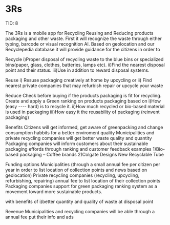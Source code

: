 # 3Rs

TID: 8

The 3Rs is a mobile app for Recycling Reusing and Reducing products packaging and other waste.
First it will recognize the waste through either typing, barcode or visual recognition AI. 
Based on geolocation and our Recyclepedia database it will provide guidance for the citizens in order to 

  Recycle
  i)Proper disposal of recycling waste to the blue bins or specialized bins(paper, glass, clothes, batteries, lamps etc).
  ii)Find the nearest disposal point and their status.
  iii)Use in addition to reward disposal systems.
  
 
  Reuse
  i) Resuse packaging creatively at home by upcycling or
  ii) Find nearest private companies that may refurbish repair or upcycle your waste
 
  
  Reduce
  Check before buying if the products packaging is fit for recycling.
  Create and apply a Green ranking on products packaging based on
    i)How (easy ---- hard) is to recycle it.
    ii)How much recycled or bio-based material is used in packaging 
    iii)How easy it the reusability of packaging (reinvent packaging)
    
 Benefits
 Citizens will get informed, get aware of greenpacking and change consumption habbits for a better enviroment quality 
 Municipalities and  private recycling companies will get better waste quality and quantity
 Packaging companies will inform customers about their sustainable packaging effords through ranking and customer feedback
  examples 
    1)Bio-based packaging – Coffee brands 
    2)Colgate Designs New Recyclable Tube
 

 Funding options
  Municipalities (through a small annual fee per citizen per year in order to list location of collection points and news based on geolocation)
  Private recycling companies (recycling, upcycling, refurbishing, repairing) annual fee to list location of their collection points
  Packaging companies support for green packaging ranking system as a movement toward more sustainable products.
  
  
  
  
  
  
  
   with benefits of
    i)better quantity and quality of waste at disposal point
    
      
Revenue Municipalities and recycling companies will be able through a annual fee put their info and ads


